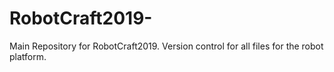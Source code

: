 # RobotCraft2019-
Main Repository for RobotCraft2019. Version control for all files for the robot platform.
